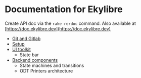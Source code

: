 # Documentation for Ekylibre

Create API doc via the `rake rerdoc` command. Also available at
[https://doc.ekylibre.dev](https://doc.ekylibre.dev)

- [Git and Gitlab](git.md)
- [Setup](https://wiki.ekylibre.org/fr/guides/developement)
- [UI toolkit](ui.md)
  - State bar
- [Backend components](components.md)
  - State machines and transitions
  - ODT Printers architecture